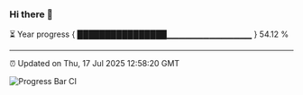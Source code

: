 ### Hi there 👋

⏳ Year progress { ████████████████▁▁▁▁▁▁▁▁▁▁▁▁▁▁ } 54.12 %

---

⏰ Updated on Thu, 17 Jul 2025 12:58:20 GMT

![Progress Bar CI](https://github.com/DhruviPatel157/GitHub-Actions-Demo/workflows/Progress%20Bar%20CI/badge.svg)

